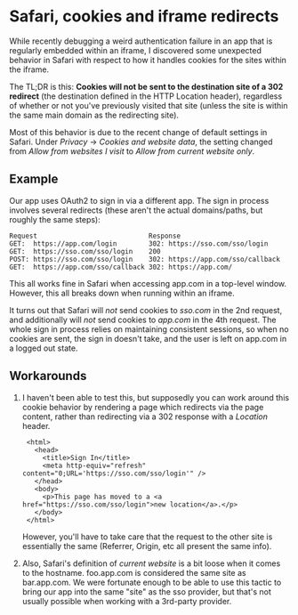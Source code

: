 # Safari, cookies and iframe redirects

While recently debugging a weird authentication failure in an app that is regularly embedded within an iframe, I discovered some unexpected behavior in Safari with respect to how it handles cookies for the sites within the iframe.

The TL;DR is this: **Cookies will not be sent to the destination site of a 302 redirect** (the destination defined in the HTTP Location header), regardless of whether or not you've previously visited that site (unless the site is within the same main domain as the redirecting site).

Most of this behavior is due to the recent change of default settings in Safari. Under _Privacy_ -> _Cookies and website data_, the setting changed from _Allow from websites I visit_ to _Allow from current website only_.

## Example

Our app uses OAuth2 to sign in via a different app. The sign in process involves several redirects (these aren't the actual domains/paths, but roughly the same steps):

    Request                            Response
    GET:  https://app.com/login        302: https://sso.com/sso/login
    GET:  https://sso.com/sso/login    200
    POST: https://sso.com/sso/login    302: https://app.com/sso/callback
    GET:  https://app.com/sso/callback 302: https://app.com/

This all works fine in Safari when accessing app.com in a top-level window. However, this all breaks down when running within an iframe.

It turns out that Safari will _not_ send cookies to _sso.com_ in the 2nd request, and additionally will _not_ send cookies to _app.com_ in the 4th request. The whole sign in process relies on maintaining consistent sessions, so when no cookies are sent, the sign in doesn't take, and the user is left on app.com in a logged out state.

## Workarounds

1. I haven't been able to test this, but supposedly you can work around this cookie behavior by rendering a page which redirects via the page content, rather than redirecting via a 302 response with a _Location_ header.

        <html>
          <head>
            <title>Sign In</title>
            <meta http-equiv="refresh" content="0;URL='https://sso.com/sso/login'" />
          </head>
          <body>
            <p>This page has moved to a <a href="https://sso.com/sso/login">new location</a>.</p>
          </body>
        </html>

    However, you'll have to take care that the request to the other site is essentially the same (Referrer, Origin, etc all present the same info).

1. Also, Safari's definition of _current website_ is a bit loose when it comes to the hostname. foo.app.com is considered the same site as bar.app.com. We were fortunate enough to be able to use this tactic to bring our app into the same "site" as the sso provider, but that's not usually possible when working with a 3rd-party provider.
